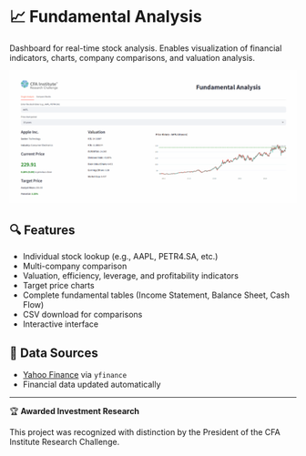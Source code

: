 # 📈 Fundamental Analysis

Dashboard for real-time stock analysis. Enables visualization of financial indicators, charts, company comparisons, and valuation analysis.

![Dashboard](app.gif)

## 🔍 Features

- Individual stock lookup (e.g., AAPL, PETR4.SA, etc.)
- Multi-company comparison
- Valuation, efficiency, leverage, and profitability indicators  
- Target price charts  
- Complete fundamental tables (Income Statement, Balance Sheet, Cash Flow)  
- CSV download for comparisons  
- Interactive interface

## 📡 Data Sources

- [Yahoo Finance](https://finance.yahoo.com/) via `yfinance`  
- Financial data updated automatically

---

🏆 **Awarded Investment Research**

This project was recognized with distinction by the President of the CFA Institute Research Challenge.
